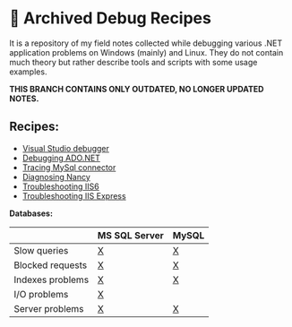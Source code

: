 
:floppy_disk: Archived Debug Recipes
====================================

It is a repository of my field notes collected while debugging various .NET application problems on Windows (mainly) and Linux. They do not contain much theory but rather describe tools and scripts with some usage examples.

**THIS BRANCH CONTAINS ONLY OUTDATED, NO LONGER UPDATED NOTES.**

## Recipes:

- [Visual Studio debugger](debugging-using-vs/README.md)
- [Debugging ADO.NET](ado.net/ado.net-debugging.md)
- [Tracing MySql connector](databases/mysql/mysql.net-connector-usage.md)
- [Diagnosing Nancy](nancy/nancy-diagnostics.md)
- [Troubleshooting IIS6](iis/iis6.md)
- [Troubleshooting IIS Express](iis/iisexpress.md)

**Databases:**

|     | MS SQL Server | MySQL |
| --- | --- | --- |
| Slow queries | [X](databases/mssqlserver/mssqlserver-querying.md) | [X](databases/mysql/mysql-querying.md) |
| Blocked requests | [X](databases/mssqlserver/mssqlserver-concurrency.md) | [X](databases/mysql/mysql-concurrency.md) |
| Indexes problems | [X](databases/mssqlserver/mssqlserver-indexes.md) | [X](databases/mysql/mysql-indexes.md) |
| I/O problems | [X](databases/mssqlserver/mssqlserver-troubleshooting-io.md) |  |
| Server problems | [X](databases/mssqlserver/mssqlserver-troubleshooting-server.md) | [X](databases/mysql/mysql-troubleshooting-server.md) |
